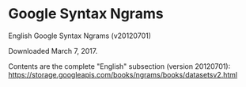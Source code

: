 # Google Syntax Ngrams

English Google Syntax Ngrams (v20120701)

Downloaded March 7, 2017.

Contents are the complete "English" subsection (version 20120701):
https://storage.googleapis.com/books/ngrams/books/datasetsv2.html